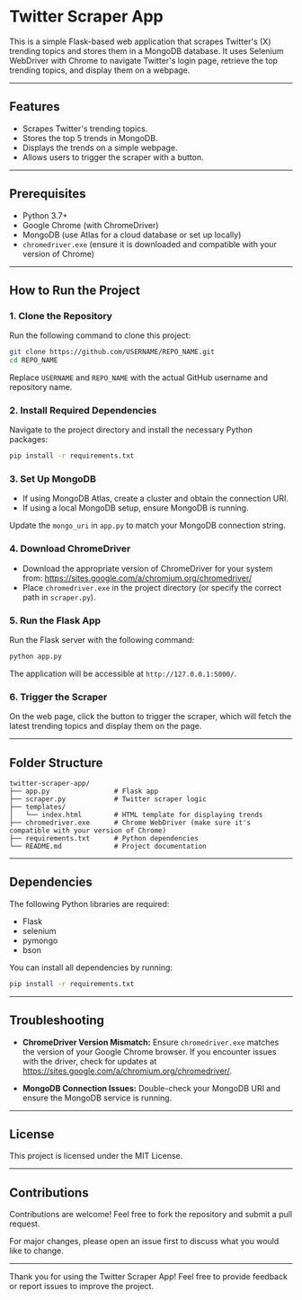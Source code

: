 # Twitter Scraper App

This is a simple Flask-based web application that scrapes Twitter's (X) trending topics and stores them in a MongoDB database. It uses Selenium WebDriver with Chrome to navigate Twitter's login page, retrieve the top trending topics, and display them on a webpage.

---

## Features

- Scrapes Twitter's trending topics.
- Stores the top 5 trends in MongoDB.
- Displays the trends on a simple webpage.
- Allows users to trigger the scraper with a button.

---

## Prerequisites

- Python 3.7+
- Google Chrome (with ChromeDriver)
- MongoDB (use Atlas for a cloud database or set up locally)
- `chromedriver.exe` (ensure it is downloaded and compatible with your version of Chrome)

---

## How to Run the Project

### 1. Clone the Repository

Run the following command to clone this project:
```bash
git clone https://github.com/USERNAME/REPO_NAME.git
cd REPO_NAME
```
Replace `USERNAME` and `REPO_NAME` with the actual GitHub username and repository name.

### 2. Install Required Dependencies

Navigate to the project directory and install the necessary Python packages:
```bash
pip install -r requirements.txt
```

### 3. Set Up MongoDB

- If using MongoDB Atlas, create a cluster and obtain the connection URI.
- If using a local MongoDB setup, ensure MongoDB is running.

Update the `mongo_uri` in `app.py` to match your MongoDB connection string.

### 4. Download ChromeDriver

- Download the appropriate version of ChromeDriver for your system from: https://sites.google.com/a/chromium.org/chromedriver/
- Place `chromedriver.exe` in the project directory (or specify the correct path in `scraper.py`).

### 5. Run the Flask App

Run the Flask server with the following command:
```bash
python app.py
```

The application will be accessible at `http://127.0.0.1:5000/`.

### 6. Trigger the Scraper

On the web page, click the button to trigger the scraper, which will fetch the latest trending topics and display them on the page.

---

## Folder Structure

```plaintext
twitter-scraper-app/
├── app.py                # Flask app
├── scraper.py            # Twitter scraper logic
├── templates/
│   └── index.html        # HTML template for displaying trends
├── chromedriver.exe      # Chrome WebDriver (make sure it's compatible with your version of Chrome)
├── requirements.txt      # Python dependencies
└── README.md             # Project documentation
```

---

## Dependencies

The following Python libraries are required:

- Flask
- selenium
- pymongo
- bson

You can install all dependencies by running:
```bash
pip install -r requirements.txt
```

---

## Troubleshooting

- **ChromeDriver Version Mismatch:**
  Ensure `chromedriver.exe` matches the version of your Google Chrome browser. If you encounter issues with the driver, check for updates at https://sites.google.com/a/chromium.org/chromedriver/.

- **MongoDB Connection Issues:**
  Double-check your MongoDB URI and ensure the MongoDB service is running.

---

## License

This project is licensed under the MIT License.

---

## Contributions

Contributions are welcome! Feel free to fork the repository and submit a pull request.

For major changes, please open an issue first to discuss what you would like to change.

---

Thank you for using the Twitter Scraper App! Feel free to provide feedback or report issues to improve the project.

